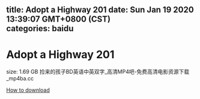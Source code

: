 
title: Adopt a Highway 201
date: Sun Jan 19 2020 13:39:07 GMT+0800 (CST)    
categories: baidu
---

# Adopt a Highway 201
size: 1.69 GB
 捡来的孩子BD英语中英双字_高清MP4吧-免费高清电影资源下载_mp4ba.cc
 

[How to download](https://bpcam.bemobtrk.com/go/2ceec3aa-1ca2-46d6-b9ff-aaa5c184517c?jno=4933)